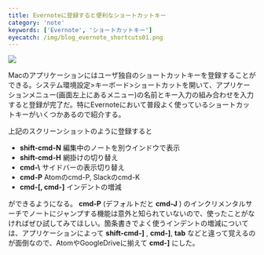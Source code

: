 ```yaml
---
title: Evernoteに登録すると便利なショートカットキー
category: 'note'
keywords: ['Evernote', 'ショートカットキー']
eyecatch: /img/blog_evernote_shortcuts01.png
---
```


![ ](/img/blog_evernote_shortcuts01.png)

Macのアプリケーションにはユーザ独自のショートカットキーを登録することができる。システム環境設定>キーボード>ショートカットを開いて、アプリケーションメニュー(画面左上にあるメニュー)の名前とキー入力の組み合わせを入力すると登録が完了だ。特にEvernoteにおいて普段よく使っているショートカットキーがいくつかあるので紹介する。

上記のスクリーンショットのように登録すると

* **shift-cmd-N** 編集中のノートを別ウインドウで表示
* **shift-cmd-H** 網掛けの切り替え
* **cmd-\\** サイドバーの表示切り替え
* **cmd-P** Atomのcmd-P, Slackのcmd-K
* **cmd-[, cmd-]** インデントの増減

ができるようになる。 **cmd-P** (デフォルトだと **cmd-J** ) のインクリメンタルサーチでノートにジャンプする機能は意外と知られていないので、使ったことがなければぜひ試してみてほしい。箇条書きでよく使うインデントの増減については、アプリケーションによって **shift-cmd-]** , **cmd-]**, **tab** などと違って覚えるのが面倒なので、AtomやGoogleDriveに揃えて **cmd-]** にした。
